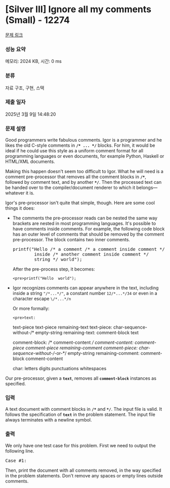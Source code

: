 # [Silver III] Ignore all my comments (Small) - 12274 

[문제 링크](https://www.acmicpc.net/problem/12274) 

### 성능 요약

메모리: 2024 KB, 시간: 0 ms

### 분류

자료 구조, 구현, 스택

### 제출 일자

2025년 3월 9일 14:48:20

### 문제 설명

<p>Good programmers write fabulous comments. Igor is a programmer and he likes the old C-style comments in <b><code>/* ... */</code></b> blocks. For him, it would be ideal if he could use this style as a uniform comment format for all programming languages or even documents, for example Python, Haskell or HTML/XML documents.</p>

<p>Making this happen doesn't seem too difficult to Igor. What he will need is a comment pre-processor that removes all the comment blocks in <b><code>/*</code></b>, followed by comment text, and by another <b><code>*/</code></b>. Then the processed text can be handed over to the compiler/document renderer to which it belongs—whatever it is.</p>

<p>Igor's pre-processor isn't quite that simple, though. Here are some cool things it does:</p>

<ul>
	<li>The comments the pre-processor reads can be nested the same way brackets are nested in most programming languages. It's possible to have comments inside comments. For example, the following code block has an outer level of comments that should be removed by the comment pre-processor. The block contains two inner comments.
	<pre>printf("Hello /* a comment /* a comment inside comment */ 
        inside /* another comment inside comment */ 
        string */ world");
</pre>
	After the pre-process step, it becomes:

	<pre>printf("Hello  world");
</pre>
	</li>
	<li>Igor recognizes comments can appear anywhere in the text, including inside a string <code>"/*...*/"</code>, a constant number <code>12/*...*/34</code> or even in a character escape <code>\/*...*/n</code>
	<p>Or more formally:</p>

	<pre>text:
  text-piece
  text-piece remaining-text
text-piece:
  char-sequence-without-/*
  empty-string
remaining-text:
  comment-block text

comment-block:
  /* comment-content */
comment-content:
  comment-piece
  comment-piece remaining-comment
comment-piece:
  char-sequence-without-/*-or-*/
  empty-string
remaining-comment:
  comment-block comment-content

char:
  letters
  digits
  punctuations
  whitespaces
</pre>
	</li>
</ul>

<p>Our pre-processor, given a <code><b>text</b></code>, removes all <code><b>comment-block</b></code> instances as specified.</p>

### 입력 

 <p>A text document with comment blocks in <b><code>/*</code></b> and <b><code>*/</code></b>. The input file is valid. It follows the specification of <b><code>text</code></b> in the problem statement. The input file always terminates with a newline symbol.</p>

### 출력 

 <p>We only have one test case for this problem. First we need to output the following line.</p>

<pre>Case #1:
</pre>

<p>Then, print the document with all comments removed, in the way specified in the problem statements. Don't remove any spaces or empty lines outside comments.</p>


